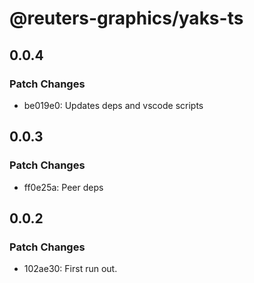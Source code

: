# @reuters-graphics/yaks-ts

## 0.0.4

### Patch Changes

- be019e0: Updates deps and vscode scripts

## 0.0.3

### Patch Changes

- ff0e25a: Peer deps

## 0.0.2

### Patch Changes

- 102ae30: First run out.
